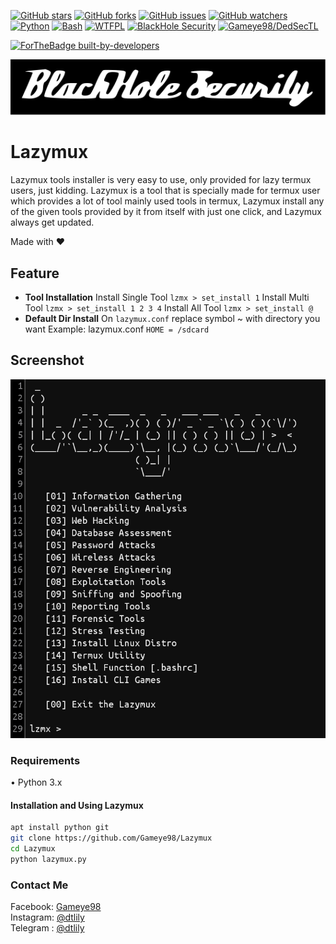 [![GitHub stars](https://img.shields.io/github/stars/Gameye98/Lazymux.svg)](https://github.com/Gameye98/Lazymux/stargazers)
[![GitHub forks](https://img.shields.io/github/forks/Gameye98/Lazymux.svg)](https://github.com/Gameye98/Lazymux/network/members)
[![GitHub issues](https://img.shields.io/github/issues/Gameye98/Lazymux.svg)](https://github.com/Gameye98/Lazymux/issues)
[![GitHub watchers](https://img.shields.io/github/watchers/Gameye98/Lazymux.svg)](https://github.com/Gameye98/Lazymux/watchers)
[![Python](https://img.shields.io/badge/language-Python%203-blue.svg)](https://www.python.org)
[![Bash](https://img.shields.io/badge/language-Bash-blue.svg)](https://www.gnu.org/software/bash/)
[![WTFPL](https://img.shields.io/badge/license-WTFPL-red.svg)](http://www.wtfpl.net/)
[![BlackHole Security](https://img.shields.io/badge/team-BlackHole%20Security-ocean.svg)](https://github.com/BlackHoleSecurity)
[![Gameye98/DedSecTL](https://img.shields.io/badge/author-Gameye98/DedSecTL-red.svg)](https://github.com/Gameye98)

[![ForTheBadge built-by-developers](http://ForTheBadge.com/images/badges/built-by-developers.svg)](https://github.com/Gameye98)  

[![BlackHole Security](core/gitbhs.svg)](https://github.com/BlackHoleSecurity)

# Lazymux
Lazymux tools installer is very easy to use, only provided for lazy termux users, just kidding.
Lazymux is a tool that is specially made for termux user which provides a lot of tool mainly used tools in termux, Lazymux install any of the given tools provided by it from itself with just one click, and Lazymux always get updated.

Made with ❤️

## Feature
- **Tool Installation**
Install Single Tool
`lzmx > set_install 1`
Install Multi Tool
`lzmx > set_install 1 2 3 4`
Install All Tool
`lzmx > set_install @`
- **Default Dir Install**
On `lazymux.conf` replace symbol ~ with directory you want
Example: lazymux.conf
`HOME = /sdcard`


## Screenshot
<img src="core/lazymux_4.png">

### Requirements
• Python 3.x

#### Installation and Using Lazymux
```bash
apt install python git
git clone https://github.com/Gameye98/Lazymux
cd Lazymux
python lazymux.py
```

### Contact Me
Facebook: [Gameye98](https://www.facebook.com/100042910716603)  
Instagram: [@dtlily](https://instagram.com/dtlily)  
Telegram : [@dtlily](https://t.me/dtlily) 